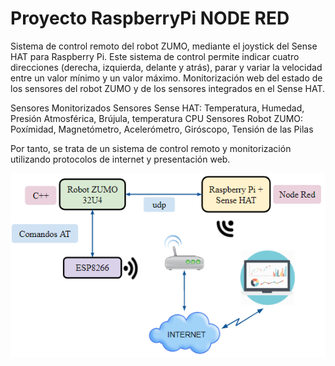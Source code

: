 # Proyecto RaspberryPi NODE RED

Sistema de control remoto del robot ZUMO, mediante el joystick del Sense HAT para Raspberry Pi. Este sistema de control permite indicar cuatro direcciones (derecha, izquierda, delante y atrás), parar y variar la velocidad entre un valor mínimo y un valor máximo. Monitorización web del estado de los sensores del robot ZUMO y de los sensores integrados en el Sense HAT.

Sensores Monitorizados
Sensores Sense HAT: Temperatura, Humedad, Presión Atmosférica, Brújula, temperatura CPU
Sensores Robot ZUMO: Poxímidad, Magnetómetro, Acelerómetro, Giróscopo, Tensión de las Pilas

Por tanto, se trata de un sistema de control remoto y monitorización utilizando protocolos de internet y presentación web.


 ![Screenshot](EsquemaGeneralsistema.png) 


